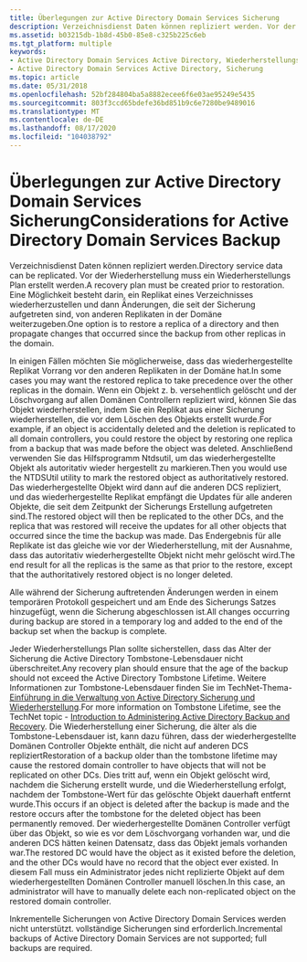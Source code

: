 ```yaml
---
title: Überlegungen zur Active Directory Domain Services Sicherung
description: Verzeichnisdienst Daten können repliziert werden. Vor der Wiederherstellung muss ein Wiederherstellungs Plan erstellt werden.
ms.assetid: b03215db-1b8d-45b0-85e8-c325b225c6eb
ms.tgt_platform: multiple
keywords:
- Active Directory Domain Services Active Directory, Wiederherstellungs Planung
- Active Directory Domain Services Active Directory, Sicherung
ms.topic: article
ms.date: 05/31/2018
ms.openlocfilehash: 52bf284804ba5a8882ecee6f6e03ae95249e5435
ms.sourcegitcommit: 803f3ccd65bdefe36bd851b9c6e7280be9489016
ms.translationtype: MT
ms.contentlocale: de-DE
ms.lasthandoff: 08/17/2020
ms.locfileid: "104038792"
---
```

# <a name="considerations-for-active-directory-domain-services-backup"></a><span data-ttu-id="a29c7-106">Überlegungen zur Active Directory Domain Services Sicherung</span><span class="sxs-lookup"><span data-stu-id="a29c7-106">Considerations for Active Directory Domain Services Backup</span></span>

<span data-ttu-id="a29c7-107">Verzeichnisdienst Daten können repliziert werden.</span><span class="sxs-lookup"><span data-stu-id="a29c7-107">Directory service data can be replicated.</span></span> <span data-ttu-id="a29c7-108">Vor der Wiederherstellung muss ein Wiederherstellungs Plan erstellt werden.</span><span class="sxs-lookup"><span data-stu-id="a29c7-108">A recovery plan must be created prior to restoration.</span></span> <span data-ttu-id="a29c7-109">Eine Möglichkeit besteht darin, ein Replikat eines Verzeichnisses wiederherzustellen und dann Änderungen, die seit der Sicherung aufgetreten sind, von anderen Replikaten in der Domäne weiterzugeben.</span><span class="sxs-lookup"><span data-stu-id="a29c7-109">One option is to restore a replica of a directory and then propagate changes that occurred since the backup from other replicas in the domain.</span></span>

<span data-ttu-id="a29c7-110">In einigen Fällen möchten Sie möglicherweise, dass das wiederhergestellte Replikat Vorrang vor den anderen Replikaten in der Domäne hat.</span><span class="sxs-lookup"><span data-stu-id="a29c7-110">In some cases you may want the restored replica to take precedence over the other replicas in the domain.</span></span> <span data-ttu-id="a29c7-111">Wenn ein Objekt z. b. versehentlich gelöscht und der Löschvorgang auf allen Domänen Controllern repliziert wird, können Sie das Objekt wiederherstellen, indem Sie ein Replikat aus einer Sicherung wiederherstellen, die vor dem Löschen des Objekts erstellt wurde.</span><span class="sxs-lookup"><span data-stu-id="a29c7-111">For example, if an object is accidentally deleted and the deletion is replicated to all domain controllers, you could restore the object by restoring one replica from a backup that was made before the object was deleted.</span></span> <span data-ttu-id="a29c7-112">Anschließend verwenden Sie das Hilfsprogramm Ntdsutil, um das wiederhergestellte Objekt als autoritativ wieder hergestellt zu markieren.</span><span class="sxs-lookup"><span data-stu-id="a29c7-112">Then you would use the NTDSUtil utility to mark the restored object as authoritatively restored.</span></span> <span data-ttu-id="a29c7-113">Das wiederhergestellte Objekt wird dann auf die anderen DCS repliziert, und das wiederhergestellte Replikat empfängt die Updates für alle anderen Objekte, die seit dem Zeitpunkt der Sicherungs Erstellung aufgetreten sind.</span><span class="sxs-lookup"><span data-stu-id="a29c7-113">The restored object will then be replicated to the other DCs, and the replica that was restored will receive the updates for all other objects that occurred since the time the backup was made.</span></span> <span data-ttu-id="a29c7-114">Das Endergebnis für alle Replikate ist das gleiche wie vor der Wiederherstellung, mit der Ausnahme, dass das autoritativ wiederhergestellte Objekt nicht mehr gelöscht wird.</span><span class="sxs-lookup"><span data-stu-id="a29c7-114">The end result for all the replicas is the same as that prior to the restore, except that the authoritatively restored object is no longer deleted.</span></span>

<span data-ttu-id="a29c7-115">Alle während der Sicherung auftretenden Änderungen werden in einem temporären Protokoll gespeichert und am Ende des Sicherungs Satzes hinzugefügt, wenn die Sicherung abgeschlossen ist.</span><span class="sxs-lookup"><span data-stu-id="a29c7-115">All changes occurring during backup are stored in a temporary log and added to the end of the backup set when the backup is complete.</span></span>

<span data-ttu-id="a29c7-116">Jeder Wiederherstellungs Plan sollte sicherstellen, dass das Alter der Sicherung die Active Directory Tombstone-Lebensdauer nicht überschreitet.</span><span class="sxs-lookup"><span data-stu-id="a29c7-116">Any recovery plan should ensure that the age of the backup should not exceed the Active Directory Tombstone Lifetime.</span></span> <span data-ttu-id="a29c7-117">Weitere Informationen zur Tombstone-Lebensdauer finden Sie im TechNet-Thema- [Einführung in die Verwaltung von Active Directory Sicherung und Wiederherstellung](/previous-versions/windows/it-pro/windows-server-2008-R2-and-2008/cc816677(v=ws.10)).</span><span class="sxs-lookup"><span data-stu-id="a29c7-117">For more information on Tombstone Lifetime, see the TechNet topic - [Introduction to Administering Active Directory Backup and Recovery](/previous-versions/windows/it-pro/windows-server-2008-R2-and-2008/cc816677(v=ws.10)).</span></span> <span data-ttu-id="a29c7-118">Die Wiederherstellung einer Sicherung, die älter als die Tombstone-Lebensdauer ist, kann dazu führen, dass der wiederhergestellte Domänen Controller Objekte enthält, die nicht auf anderen DCS repliziert</span><span class="sxs-lookup"><span data-stu-id="a29c7-118">Restoration of a backup older than the tombstone lifetime may cause the restored domain controller to have objects that will not be replicated on other DCs.</span></span> <span data-ttu-id="a29c7-119">Dies tritt auf, wenn ein Objekt gelöscht wird, nachdem die Sicherung erstellt wurde, und die Wiederherstellung erfolgt, nachdem der Tombstone-Wert für das gelöschte Objekt dauerhaft entfernt wurde.</span><span class="sxs-lookup"><span data-stu-id="a29c7-119">This occurs if an object is deleted after the backup is made and the restore occurs after the tombstone for the deleted object has been permanently removed.</span></span> <span data-ttu-id="a29c7-120">Der wiederhergestellte Domänen Controller verfügt über das Objekt, so wie es vor dem Löschvorgang vorhanden war, und die anderen DCS hätten keinen Datensatz, dass das Objekt jemals vorhanden war.</span><span class="sxs-lookup"><span data-stu-id="a29c7-120">The restored DC would have the object as it existed before the deletion, and the other DCs would have no record that the object ever existed.</span></span> <span data-ttu-id="a29c7-121">In diesem Fall muss ein Administrator jedes nicht replizierte Objekt auf dem wiederhergestellten Domänen Controller manuell löschen.</span><span class="sxs-lookup"><span data-stu-id="a29c7-121">In this case, an administrator will have to manually delete each non-replicated object on the restored domain controller.</span></span>

<span data-ttu-id="a29c7-122">Inkrementelle Sicherungen von Active Directory Domain Services werden nicht unterstützt. vollständige Sicherungen sind erforderlich.</span><span class="sxs-lookup"><span data-stu-id="a29c7-122">Incremental backups of Active Directory Domain Services are not supported; full backups are required.</span></span>

 

 